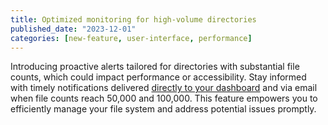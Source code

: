 ```yaml
---
title: Optimized monitoring for high-volume directories
published_date: "2023-12-01"
categories: [new-feature, user-interface, performance]
---
```

Introducing proactive alerts tailored for directories with substantial file counts, which could impact performance or accessibility. Stay informed with timely notifications delivered [directly to your dashboard](/guides/filesystem/large-files/#alerts) and via email when file counts reach 50,000 and 100,000. This feature empowers you to efficiently manage your file system and address potential issues promptly.
